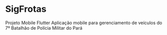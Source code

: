 # SigFrotas
 Projeto Mobile Flutter
 Aplicação mobile para gerenciamento de veículos do 7º Batalhão de Polícia Militar do Pará
